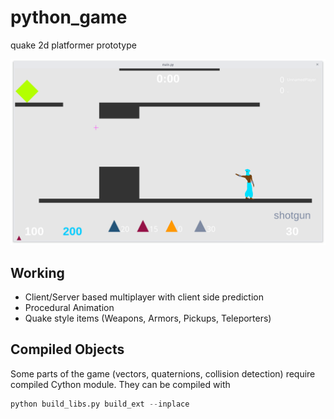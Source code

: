 # python_game
quake 2d platformer prototype

![gaem][screenshot]

## Working
- Client/Server based multiplayer with client side prediction
- Procedural Animation
- Quake style items (Weapons, Armors, Pickups, Teleporters)

## Compiled Objects
Some parts of the game (vectors, quaternions, collision detection) require compiled Cython module. They can be compiled with
```python
python build_libs.py build_ext --inplace
```

[screenshot]: screenshot.png
